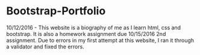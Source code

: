 # Bootstrap-Portfolio

10/12/2016 - This website is a biography of me as I learn html, css and 
bootstrap. It is also a  homework assignment due 10/15/2016 2nd assignment. 
Due to errors in my first attempt at this website, I ran it through a 
validator and fixed the errors.
